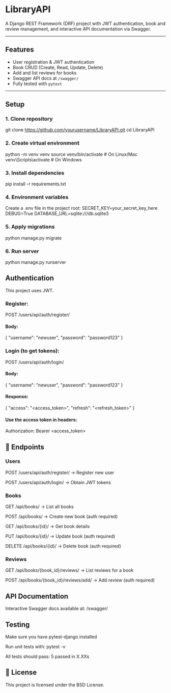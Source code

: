# LibraryAPI

A Django REST Framework (DRF) project with JWT authentication, book and review management, and interactive API documentation via Swagger.

---

## Features
- User registration & JWT authentication  
- Book CRUD (Create, Read, Update, Delete)  
- Add and list reviews for books  
- Swagger API docs at `/swagger/`  
- Fully tested with `pytest`  

---

## Setup

### 1. Clone repository
git clone https://github.com/yourusername/LibraryAPI.git
cd LibraryAPI

### 2. Create virtual environment
python -m venv venv
source venv/bin/activate   # On Linux/Mac
venv\Scripts\activate      # On Windows

### 3. Install dependencies
pip install -r requirements.txt

### 4. Environment variables
Create a .env file in the project root:
SECRET_KEY=your_secret_key_here
DEBUG=True
DATABASE_URL=sqlite:///db.sqlite3

### 5. Apply migrations 
python manage.py migrate

### 6. Run server
python manage.py runserver

## Authentication
This project uses JWT.

### Register:
POST /users/api/auth/register/

#### Body:
{
  "username": "newuser",
  "password": "password123"
}

### Login (to get tokens):

POST /users/api/auth/login/

#### Body:
{
  "username": "newuser",
  "password": "password123"
}

#### Response:
{
  "access": "<access_token>",
  "refresh": "<refresh_token>"
}
#### Use the access token in headers:
Authorization: Bearer <access_token>

## 📘 Endpoints
### Users
POST /users/api/auth/register/ → Register new user

POST /users/api/auth/login/ → Obtain JWT tokens

### Books
GET /api/books/ → List all books

POST /api/books/ → Create new book (auth required)

GET /api/books/{id}/ → Get book details

PUT /api/books/{id}/ → Update book (auth required)

DELETE /api/books/{id}/ → Delete book (auth required)

### Reviews
GET /api/books/{book_id}/reviews/ → List reviews for a book

POST /api/books/{book_id}/reviews/add/ → Add review (auth required)

## API Documentation
Interactive Swagger docs available at:
/swagger/

## Testing
Make sure you have pytest-django installed

Run unit tests with:
pytest -v

All tests should pass:
5 passed in X.XXs

## 📄 License
This project is licensed under the BSD License.